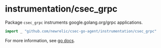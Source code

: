 # instrumentation/csec_grpc

Package `csec_grpc` instruments google.golang.org/grpc applications.

```go
import _ "github.com/newrelic/csec-go-agent/instrumentation/csec_grpc"
```

For more information, see [go docs](). 